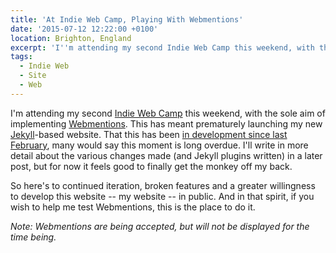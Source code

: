 ```yaml
---
title: 'At Indie Web Camp, Playing With Webmentions'
date: '2015-07-12 12:22:00 +0100'
location: Brighton, England
excerpt: 'I''m attending my second Indie Web Camp this weekend, with the sole aim of implementing Webmentions. This has meant prematurely launching my new Jekyll-based website. That this has been in development since last February, many would say this moment is long overdue.'
tags:
  - Indie Web
  - Site
  - Web
---
```

I'm attending my second [Indie Web Camp][1] this weekend, with the sole aim of implementing [Webmentions][2]. This has meant prematurely launching my new [Jekyll][3]-based website. That this has been [in development since last February][4], many would say this moment is long overdue. I'll write in more detail about the various changes made (and Jekyll plugins written) in a later post, but for now it feels good to finally get the monkey off my back.

So here's to continued iteration, broken features and a greater willingness to develop this website -- my website -- in public. And in that spirit, if you wish to help me test Webmentions, this is the place to do it.

_Note: Webmentions are being accepted, but will not be displayed for the time being._

[1]: https://indiewebcamp.com/2015/Brighton
[2]: https://indiewebcamp.com/Webmention
[3]: http://jekyllrb.com
[4]: https://github.com/paulrobertlloyd/paulrobertlloyd.com/commit/cd1a3375d75fa41908486cad94b67856c65f5744
